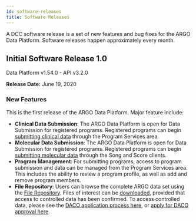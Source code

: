 ```yaml
---
id: software-releases
title: Software Releases
---
```


A DCC software release is a set of new features and bug fixes for the ARGO Data Platform. Software releases happen approximately every month.

<!---
## Software Release 2.0

**Release Date:**

### Bug Fixes

None to report.

### Known Issues

None to report.
------>

## Initial Software Release 1.0

Data Platform v1.54.0 -
API v3.2.0

**Release Date:** June 19, 2020

### New Features

This is the first release of the ARGO Data Platform. Major feature include:

- **Clinical Data Submission**: The ARGO Data Platform is open for Data Submission for registered programs. Registered programs can begin [submitting clinical data](/docs/submission/submitting-clinical-data) through the Program Services area.
- **Molecular Data Submission**: The ARGO Data Platform is open for Data Submission for registered programs. Registered programs can begin [submitting molecular data](/docs/submission/submitting-molecular-data) through the Song and Score clients.
- **Program Management**: For submitting programs, access to program submission and data can be managed from the Program Services area. This includes the ability to review a program profile, as well as add and remove program members.
- **File Repository**: Users can browse the complete ARGO data set using the [File Repository](https://platform.icgc-argo.org/repository). Files of interest can be [downloaded](/docs/data-access/data-download), provided that access to controlled data has been confirmed. To access controlled data, please see the [DACO application process here](/docs/data-access/data-access), or [apply for DACO approval here](https://icgc.org/daco).
